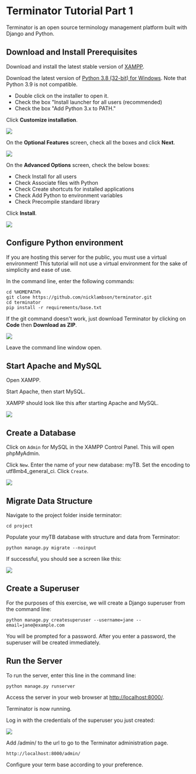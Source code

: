 # Terminator Tutorial Part 1

Terminator is an open source terminology management platform built with Django and Python. 

## Download and Install Prerequisites

Download and install the latest stable version of [XAMPP](https://www.apachefriends.org/download.html).

Download the latest version of [Python 3.8 (32-bit) for Windows](https://www.python.org/ftp/python/3.8.6/python-3.8.6.exe). Note that Python 3.9 is not compatible.

- Double click on the installer to open it.
- Check the box "Install launcher for all users (recommended)
- Check the box "Add Python 3.x to PATH."

Click **Customize installation**.

![](screenshots/python_1.png)

On the **Optional Features** screen, check all the boxes and click **Next**.

![](screenshots/python_2.png)

On the **Advanced Options** screen, check the below boxes:

 - Check Install for all users
 - Check Associate files with Python
 - Check Create shortcuts for installed applications
 - Check Add Python to environment variables
 - Check Precompile standard library

Click **Install**.

![](screenshots/python_3.png)

## Configure Python environment

If you are hosting this server for the public, you must use a virtual environment! This tutorial will not use a virtual environment for the sake of simplicity and ease of use.

In the command line, enter the following commands:

```
cd %HOMEPATH%
git clone https://github.com/nicklambson/terminator.git
cd terminator
pip install -r requirements/base.txt
```

If the git command doesn't work, just download Terminator by clicking on **Code** then **Download as ZIP**.

![](screenshots/download_without_git.png)

Leave the command line window open.

## Start Apache and MySQL

Open XAMPP.

Start Apache, then start MySQL.

XAMPP should look like this after starting Apache and MySQL.

![](screenshots/XAMPP.png)

## Create a Database

Click on `Admin` for MySQL in the XAMPP Control Panel. This will open phpMyAdmin.

Click `New`. Enter the name of your new database: myTB. Set the encoding to utf8mb4_general_ci. Click `Create`.

![](screenshots/phpmyadmin_1.png)

## Migrate Data Structure

Navigate to the project folder inside terminator:

```
cd project
```

Populate your myTB database with structure and data from Terminator:

```
python manage.py migrate --noinput
```

If successful, you should see a screen like this:

![](screenshots/migrated.png)

## Create a Superuser

For the purposes of this exercise, we will create a Django superuser from the command line:

```
python manage.py createsuperuser --username=jane --email=jane@example.com
```

You will be prompted for a password. After you enter a password, the superuser will be created immediately.

## Run the Server

To run the server, enter this line in the command line:

```
python manage.py runserver
```

Access the server in your web browser at [http://localhost:8000/](http://localhost:8000/).

Terminator is now running.

Log in with the credentials of the superuser you just created:

![](screenshots/log_in.png)

Add /admin/ to the url to go to the Terminator administration page.

```
http://localhost:8000/admin/
```

Configure your term base according to your preference.
